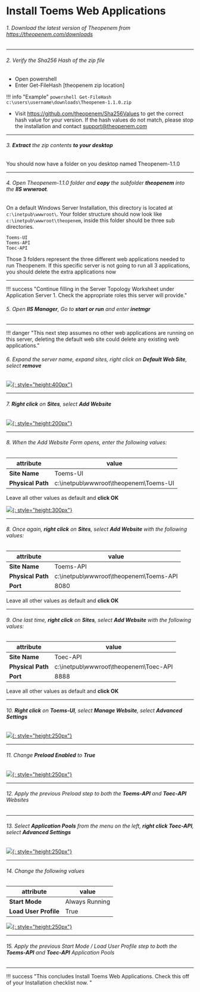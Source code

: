 # Install Toems Web Applications

###### 1. Download the latest version of Theopenem from https://theopenem.com/downloads


---

###### 2. Verify the Sha256 Hash of the zip file
* Open powershell
* Enter Get-FileHash [theopenem zip location]

!!! info "Example"
	```powershell
	Get-FileHash c:\users\username\downloads\Theopenem-1.1.0.zip
	```

* Visit https://github.com/theopenem/Sha256Values to get the correct hash value for your version.  If the hash values do not match, please stop the installation and 
contact support@theopenem.com

---

###### 3. **Extract** the zip contents **to your desktop**
You should now have a folder on you desktop named Theopenem-1.1.0

---

###### 4. Open Theopenem-1.1.0 folder and **copy** the subfolder **theopenem** into the **IIS wwwroot**.
On a default Windows Server Installation, this directory is located at ```c:\inetpub\wwwroot\```. Your folder structure should now look like ```c:\inetpub\wwwroot\theopenem```, 
inside this folder should be three sub directories.  

	Toems-UI
	Toems-API
	Toec-API

Those 3 folders represent the three different web applications needed to run Theopenem.  If this specific server is not going to run all 3 applications, you should delete 
the extra applications now

---

!!! success "Continue filling in the Server Topology Worksheet under Application Server 1.  Check the appropriate roles this server will provide."

###### 5. Open **IIS Manager**, Go to **start or run** and enter **inetmgr**

---

!!! danger "This next step assumes no other web applications are running on this server, deleting the default web site could delete any existing web applications."

###### 6. Expand the server name, expand sites, right click on **Default Web Site**, select **remove**

  [![](https://theopenem.com/wp-content/uploads/2018/11/iis-step01.jpg){: style="height:400px"}](https://theopenem.com/wp-content/uploads/2018/11/iis-step01.jpg)

---

###### 7. **Right click** on **Sites**, select **Add Website**

  [![](https://theopenem.com/wp-content/uploads/2018/11/iis-step02.jpg){: style="height:200px"}](https://theopenem.com/wp-content/uploads/2018/11/iis-step02.jpg)

---

###### 8. When the Add Website Form opens, enter the following values:

  |attribute|value|
  |---------|-----|
  |**Site Name**|Toems-UI|
  |**Physical Path**|c:\inetpub\wwwroot\theopenem\Toems-UI|
  
  Leave all other values as default and **click OK**
  
  [![](https://theopenem.com/wp-content/uploads/2018/11/iis-step03.jpg){: style="height:300px"}](https://theopenem.com/wp-content/uploads/2018/11/iis-step03.jpg)

---

###### 8. Once again, **right click** on **Sites**, select **Add Website** with the following values:

  |attribute|value|
  |---------|-----|
  |**Site Name**|Toems-API|
  |**Physical Path**|c:\inetpub\wwwroot\theopenem\Toems-API|
  |**Port**|8080|
  
  Leave all other values as default and **click OK**
  
---

###### 9. One last time, **right click** on **Sites**, select **Add Website** with the following values:

  |attribute|value|
  |---------|-----|
  |**Site Name**|Toec-API|
  |**Physical Path**|c:\inetpub\wwwroot\theopenem\Toec-API|
  |**Port**|8888|
  
  Leave all other values as default and **click OK**
  
---

###### 10. **Right click** on **Toems-UI**, select **Manage Website**, select **Advanced Settings**
 
  [![](https://theopenem.com/wp-content/uploads/2018/11/iis-step04.jpg){: style="height:250px"}](https://theopenem.com/wp-content/uploads/2018/11/iis-step04.jpg)

---

###### 11. Change **Preload Enabled** to **True**
 
  [![](https://theopenem.com/wp-content/uploads/2018/11/iis-step05.jpg){: style="height:250px"}](https://theopenem.com/wp-content/uploads/2018/11/iis-step05.jpg)

---

###### 12. Apply the previous Preload step to both the **Toems-API** and **Toec-API** Websites
 
---

###### 13. Select **Application Pools** from the menu on the left, **right click Toec-API**, select **Advanced Settings**
  
  [![](https://theopenem.com/wp-content/uploads/2018/11/iis-step06.jpg){: style="height:250px"}](https://theopenem.com/wp-content/uploads/2018/11/iis-step06.jpg)

---

###### 14. Change the following values
  
  |attribute|value|
  |---------|-----|
  |**Start Mode**|Always Running|
  |**Load User Profile**|True|
  
  [![](https://theopenem.com/wp-content/uploads/2018/11/iis-step07.jpg){: style="height:250px"}](https://theopenem.com/wp-content/uploads/2018/11/iis-step07.jpg)

---

###### 15. Apply the previous Start Mode / Load User Profile step to both the **Toems-API** and **Toec-API** Application Pools
 
---

!!! success "This concludes Install Toems Web Applications.  Check this off of your Installation checklist now. "


